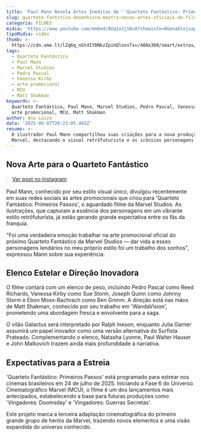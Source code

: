 ```yaml
---
title: 'Paul Mann Revela Artes Inéditas de ''Quarteto Fantástico: Primeiros Passos'''
slug: quarteto-fantstico-desenhista-mostra-novas-artes-oficiais-do-filme
categoria: FILMES
midia: 'https://www.youtube.com/embed/0Uq1x3jS0u8?showinfo=0&enablejsapi=1'
tipoMidia: video
thumb: >-
  https://cdn.ome.lt/lZq6q_nGtdIYDNkzZpihQlonsTs=/480x360/smart/extras/conteudos/Captura_de_tela_2025-05-07_163945.png
tags:
  - Quarteto Fantástico
  - Paul Mann
  - Marvel Studios
  - Pedro Pascal
  - Vanessa Kirby
  - arte promocional
  - MCU
  - Matt Shakman
keywords: >-
  Quarteto Fantástico, Paul Mann, Marvel Studios, Pedro Pascal, Vanessa Kirby,
  arte promocional, MCU, Matt Shakman
author: Ana Luiza
data: '2025-05-07T20:23:05.493Z'
resumo: >-
  O ilustrador Paul Mann compartilhou suas criações para a nova produção da
  Marvel, destacando o visual retrôfuturista e os icônicos personagens.
---
```


## Nova Arte para o Quarteto Fantástico

<blockquote class="instagram-media" data-instgrm-permalink="https://www.instagram.com/p/DJNc7dhPlMD/" data-instgrm-version="14" style="width:100%; max-width:540px; margin:1rem auto;"><a href="https://www.instagram.com/p/DJNc7dhPlMD/">Ver post no Instagram</a></blockquote>

Paul Mann, conhecido por seu estilo visual único, divulgou recentemente em suas redes sociais as artes promocionais que criou para 'Quarteto Fantástico: Primeiros Passos', o aguardado filme da Marvel Studios. As ilustrações, que capturam a essência dos personagens em um vibrante estilo retrôfuturista, já estão gerando grande expectativa entre os fãs da franquia.

"Foi uma verdadeira emoção trabalhar na arte promocional oficial do próximo Quarteto Fantástico da Marvel Studios — dar vida a esses personagens lendários no meu próprio estilo foi um trabalho dos sonhos", expressou Mann sobre sua experiência.

## Elenco Estelar e Direção Inovadora

O filme contará com um elenco de peso, incluindo Pedro Pascal como Reed Richards, Vanessa Kirby como Sue Storm, Joseph Quinn como Johnny Storm e Ebon Moss-Bachrach como Ben Grimm. A direção está nas mãos de Matt Shakman, conhecido por seu trabalho em 'WandaVision', prometendo uma abordagem fresca e envolvente para a saga.

O vilão Galactus será interpretado por Ralph Ineson, enquanto Julia Garner assumirá um papel inovador como uma versão alternativa do Surfista Prateado. Complementando o elenco, Natasha Lyonne, Paul Walter Hauser e John Malkovich trazem ainda mais profundidade à narrativa.

## Expectativas para a Estreia

'Quarteto Fantástico: Primeiros Passos' está programado para estrear nos cinemas brasileiros em 24 de julho de 2025. Iniciando a Fase 6 do Universo Cinematográfico Marvel (MCU), o filme é um dos lançamentos mais antecipados, estabelecendo a base para futuras produções como 'Vingadores: Doomsday' e 'Vingadores: Guerras Secretas'.

Este projeto marca a terceira adaptação cinematográfica do primeiro grande grupo de heróis da Marvel, trazendo novos elementos e uma visão expandida do universo conhecido.
